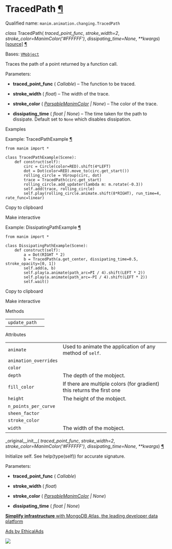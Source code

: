 # TracedPath [¶](https://docs.manim.community/en/stable/reference/manim.animation.changing.TracedPath.html\#tracedpath "Link to this heading")

Qualified name: `manim.animation.changing.TracedPath`

_class_ TracedPath( _traced\_point\_func_, _stroke\_width=2_, _stroke\_color=ManimColor('#FFFFFF')_, _dissipating\_time=None_, _\*\*kwargs_) [\[source\]](https://docs.manim.community/en/stable/_modules/manim/animation/changing.html#TracedPath) [¶](https://docs.manim.community/en/stable/reference/manim.animation.changing.TracedPath.html#manim.animation.changing.TracedPath "Link to this definition")

Bases: [`VMobject`](https://docs.manim.community/en/stable/reference/manim.mobject.types.vectorized_mobject.VMobject.html#manim.mobject.types.vectorized_mobject.VMobject "manim.mobject.types.vectorized_mobject.VMobject")

Traces the path of a point returned by a function call.

Parameters:

- **traced\_point\_func** ( _Callable_) – The function to be traced.

- **stroke\_width** ( _float_) – The width of the trace.

- **stroke\_color** ( [_ParsableManimColor_](https://docs.manim.community/en/stable/reference/manim.utils.color.core.html#manim.utils.color.core.ParsableManimColor "manim.utils.color.core.ParsableManimColor") _\|_ _None_) – The color of the trace.

- **dissipating\_time** ( _float_ _\|_ _None_) – The time taken for the path to dissipate. Default set to `None`
which disables dissipation.


Examples

Example: TracedPathExample [¶](https://docs.manim.community/en/stable/reference/manim.animation.changing.TracedPath.html#tracedpathexample)

```
from manim import *

class TracedPathExample(Scene):
    def construct(self):
        circ = Circle(color=RED).shift(4*LEFT)
        dot = Dot(color=RED).move_to(circ.get_start())
        rolling_circle = VGroup(circ, dot)
        trace = TracedPath(circ.get_start)
        rolling_circle.add_updater(lambda m: m.rotate(-0.3))
        self.add(trace, rolling_circle)
        self.play(rolling_circle.animate.shift(8*RIGHT), run_time=4, rate_func=linear)

```

Copy to clipboard

Make interactive

Example: DissipatingPathExample [¶](https://docs.manim.community/en/stable/reference/manim.animation.changing.TracedPath.html#dissipatingpathexample)

```
from manim import *

class DissipatingPathExample(Scene):
    def construct(self):
        a = Dot(RIGHT * 2)
        b = TracedPath(a.get_center, dissipating_time=0.5, stroke_opacity=[0, 1])
        self.add(a, b)
        self.play(a.animate(path_arc=PI / 4).shift(LEFT * 2))
        self.play(a.animate(path_arc=-PI / 4).shift(LEFT * 2))
        self.wait()

```

Copy to clipboard

Make interactive

Methods

|     |     |
| --- | --- |
| `update_path` |  |

Attributes

|     |     |
| --- | --- |
| `animate` | Used to animate the application of any method of `self`. |
| `animation_overrides` |  |
| `color` |  |
| `depth` | The depth of the mobject. |
| `fill_color` | If there are multiple colors (for gradient) this returns the first one |
| `height` | The height of the mobject. |
| `n_points_per_curve` |  |
| `sheen_factor` |  |
| `stroke_color` |  |
| `width` | The width of the mobject. |

\_original\_\_init\_\_( _traced\_point\_func_, _stroke\_width=2_, _stroke\_color=ManimColor('#FFFFFF')_, _dissipating\_time=None_, _\*\*kwargs_) [¶](https://docs.manim.community/en/stable/reference/manim.animation.changing.TracedPath.html#manim.animation.changing.TracedPath._original__init__ "Link to this definition")

Initialize self. See help(type(self)) for accurate signature.

Parameters:

- **traced\_point\_func** ( _Callable_)

- **stroke\_width** ( _float_)

- **stroke\_color** ( [_ParsableManimColor_](https://docs.manim.community/en/stable/reference/manim.utils.color.core.html#manim.utils.color.core.ParsableManimColor "manim.utils.color.core.ParsableManimColor") _\|_ _None_)

- **dissipating\_time** ( _float_ _\|_ _None_)


[**Simplify infrastructure** with MongoDB Atlas, the leading developer data platform](https://server.ethicalads.io/proxy/click/8268/019600e7-1c16-7260-9199-341ea9ebef17/)

[Ads by EthicalAds](https://www.ethicalads.io/advertisers/?ref=ea-text)

![](https://server.ethicalads.io/proxy/view/8268/019600e7-1c16-7260-9199-341ea9ebef17/)